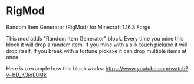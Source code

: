 # RigMod
Random Item Generator (RigMod) for Minecraft 1.16.3 Forge

This mod adds "Random Item Generator" block. Every time you mine this block it will drop a random item. If you mine with a silk touch pickaxe it will drop itself. If you break with a fortune pickaxe it can drop multiple items at once.

Here is a example how this block works: https://www.youtube.com/watch?v=bD_K3jqE0Mk
